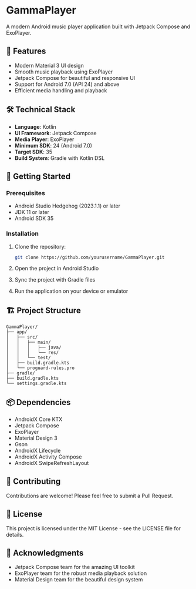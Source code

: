# GammaPlayer

A modern Android music player application built with Jetpack Compose and ExoPlayer.

## 🎵 Features

- Modern Material 3 UI design
- Smooth music playback using ExoPlayer
- Jetpack Compose for beautiful and responsive UI
- Support for Android 7.0 (API 24) and above
- Efficient media handling and playback

## 🛠️ Technical Stack

- **Language**: Kotlin
- **UI Framework**: Jetpack Compose
- **Media Player**: ExoPlayer
- **Minimum SDK**: 24 (Android 7.0)
- **Target SDK**: 35
- **Build System**: Gradle with Kotlin DSL

## 🚀 Getting Started

### Prerequisites

- Android Studio Hedgehog (2023.1.1) or later
- JDK 11 or later
- Android SDK 35

### Installation

1. Clone the repository:
   ```bash
   git clone https://github.com/yourusername/GammaPlayer.git
   ```

2. Open the project in Android Studio

3. Sync the project with Gradle files

4. Run the application on your device or emulator

## 🏗️ Project Structure

```
GammaPlayer/
├── app/
│   ├── src/
│   │   ├── main/
│   │   │   ├── java/
│   │   │   └── res/
│   │   └── test/
│   ├── build.gradle.kts
│   └── proguard-rules.pro
├── gradle/
├── build.gradle.kts
└── settings.gradle.kts
```

## 📦 Dependencies

- AndroidX Core KTX
- Jetpack Compose
- ExoPlayer
- Material Design 3
- Gson
- AndroidX Lifecycle
- AndroidX Activity Compose
- AndroidX SwipeRefreshLayout

## 🤝 Contributing

Contributions are welcome! Please feel free to submit a Pull Request.

## 📝 License

This project is licensed under the MIT License - see the LICENSE file for details.

## 🙏 Acknowledgments

- Jetpack Compose team for the amazing UI toolkit
- ExoPlayer team for the robust media playback solution
- Material Design team for the beautiful design system 
